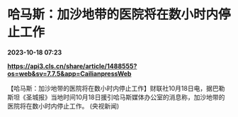 # 哈马斯：加沙地带的医院将在数小时内停止工作

**2023-10-18 07:23**

**https://api3.cls.cn/share/article/1488555?os=web&sv=7.7.5&app=CailianpressWeb**

【哈马斯：加沙地带的医院将在数小时内停止工作】财联社10月18日电，据巴勒斯坦《圣城报》当地时间10月18日援引哈马斯媒体办公室的消息称，加沙地带的医院将在数小时内停止工作。 (央视新闻)